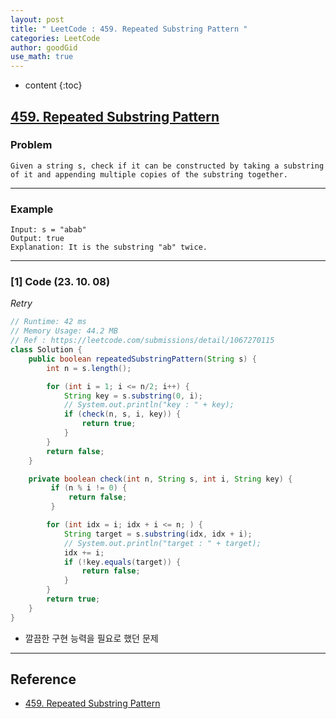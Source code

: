 ```yaml
---
layout: post
title: " LeetCode : 459. Repeated Substring Pattern "
categories: LeetCode
author: goodGid
use_math: true
---
```

* content
{:toc}

## [459. Repeated Substring Pattern](https://leetcode.com/problems/repeated-substring-pattern)

### Problem

```
Given a string s, check if it can be constructed by taking a substring of it and appending multiple copies of the substring together.
```


---

### Example

```
Input: s = "abab"
Output: true
Explanation: It is the substring "ab" twice.
```

---

### [1] Code (23. 10. 08)

*Retry*

``` java
// Runtime: 42 ms
// Memory Usage: 44.2 MB
// Ref : https://leetcode.com/submissions/detail/1067270115
class Solution {
    public boolean repeatedSubstringPattern(String s) {
        int n = s.length();

        for (int i = 1; i <= n/2; i++) {
            String key = s.substring(0, i);
            // System.out.println("key : " + key);
            if (check(n, s, i, key)) {
                return true;
            }
        }
        return false;
    }

    private boolean check(int n, String s, int i, String key) {
         if (n % i != 0) {
             return false;
         }

        for (int idx = i; idx + i <= n; ) {
            String target = s.substring(idx, idx + i);
            // System.out.println("target : " + target);
            idx += i;
            if (!key.equals(target)) {
                return false;
            }
        }
        return true;
    }
}
```

* 깔끔한 구현 능력을 필요로 했던 문제

---

## Reference

* [459. Repeated Substring Pattern](https://leetcode.com/problems/repeated-substring-pattern)